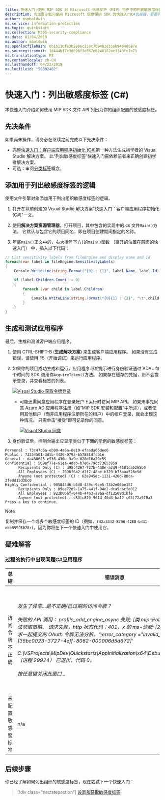 ```yaml
---
title: 快速入门-使用 MIP SDK 对 Microsoft 信息保护 (MIP) 租户中的列表敏感度标签C#包装器
description: 向您展示如何使用 Microsoft 信息保护 SDK 的快速入门C#包装器，若要列出你的租户中的敏感度标签。
author: msmbaldwin
ms.service: information-protection
ms.topic: quickstart
ms.collection: M365-security-compliance
ms.date: 01/04/2019
ms.author: mbaldwin
ms.openlocfilehash: 0b1b110fe3b2e96c258c7b94a3d356b9404d6e7e
ms.sourcegitcommit: 1d444b17e3d096f3e867e0240182ae3143fc1b71
ms.translationtype: MT
ms.contentlocale: zh-CN
ms.lasthandoff: 04/22/2019
ms.locfileid: "59892402"
---
```

# <a name="quickstart-list-sensitivity-labels-c"></a>快速入门：列出敏感度标签 (C#)

本快速入门介绍如何使用 MIP SDK 文件 API 列出为你的组织配置的敏感度标签。

## <a name="prerequisites"></a>先决条件

如果尚未操作，请务必在继续之前完成以下先决条件：

- 完整[快速入门：客户端应用程序初始化 (C#)](quick-app-initialization-csharp.md)第一种方法生成初学者的 Visual Studio 解决方案。 此“列出敏感度标签”快速入门需依赖前者来正确创建初学者解决方案。
- 可选：审阅[分类标签](concept-classification-labels.md)概念。

## <a name="add-logic-to-list-the-sensitivity-labels"></a>添加用于列出敏感度标签的逻辑

使用文件引擎对象添加用于列出组织敏感度标签的逻辑。 

1. 打开在以前创建的 Visual Studio 解决方案"快速入门：客户端应用程序初始化 (C#)"一文。

2. 使用**解决方案资源管理器**，打开项目，其中包含的实现中的.cs 文件`Main()`方法。 它默认与包含它的项目同名，即在项目创建期间指定的名称。 

3. 年底`Main()`正文中的，右大括号下方`}`的`Main()`函数 （离开的位置在前面的快速入门） 中，插入以下代码：

  ```csharp
  // List sensitivity labels from fileEngine and display name and id  
  foreach(var label in fileEngine.SensitivityLabels)
  {
      Console.WriteLine(string.Format("{0} : {1}", label.Name, label.Id));

      if (label.Children.Count != 0)
      {
          foreach (var child in label.Children)
          {
              Console.WriteLine(string.Format("{0}{1} : {2}", "\t",child.Name, child.Id));
          }
      }
  }
  ``` 

## <a name="build-and-test-the-application"></a>生成和测试应用程序

最后，生成和测试客户端应用程序。 

1. 使用 CTRL-SHIFT-B (**生成解决方案**) 来生成客户端应用程序。 如果没有生成错误，请使用 F5（开始调试）来运行应用程序。

2. 如果你的项目成功生成和运行，应用程序*可能*提示进行身份验证通过 ADAL 每个时间的 SDK 调用你`AcquireToken()`方法。 如果存在缓存的凭据，则不会提示登录，并查看标签的列表。 

     [![Visual Studio 获取令牌登录](media/quick-file-list-labels-cpp/acquire-token-sign-in.png)](media/quick-file-list-labels-cpp/acquire-token-sign-in.png#lightbox)

   - 可能还需同意应用程序在登录帐户下运行时访问 MIP API。 如果未事先同意 Azure AD 应用程序注册（如“MIP SDK 安装和配置”中所述），或者使用其他租户（而非应用程序注册所在的租户）中的帐户登录，就会出现这种情况。 只需单击“接受”即可记录你的同意。

     [![Visual Studio 同意](media/quick-file-list-labels-cpp/acquire-token-sign-in-consent.png)](media/quick-file-list-labels-cpp/acquire-token-sign-in-consent.png#lightbox)

3. 身份验证后，控制台输出应显示类似于下面的示例的敏感度标签：

  ```console
  Personal : 73c47c6a-eb00-4a6a-8e19-efaada66dee6
  Public : 73254501-3d5b-4426-979a-657881dfcb1e
  General : da480625-e536-430a-9a9e-028d16a29c59
  Confidential : 569af77e-61ea-4deb-b7e6-79dc73653959
        Recipients Only (C) : d98c4267-727b-430e-a2d9-4181ca5265b0
        All Employees (C) : 2096f6a2-d2f7-48be-b329-b73aaa526e5d
        Anyone (not protected) (C) : 63a945ec-1131-420d-80da-2fedd15d3bc0
  Highly Confidential : 905845d6-b548-439c-9ce5-73b2e06be157
        Recipients Only : 05ee72d9-1a75-441f-94e2-dca5cacfe012
        All Employees : 922b06ef-044b-44a3-a8aa-df12509d1bfe
        Anyone (not protected) : c83fc820-961d-40d4-ba12-c63f72a970a3
  Press a key to continue.
  ```

   > [!NOTE]
   > 复制并保存一个或多个敏感度标签的 ID（例如，`f42a3342-8706-4288-bd31-ebb85995028z`），因为你将在下一个快速入门中使用它。

## <a name="troubleshooting"></a>疑难解答

### <a name="problems-during-execution-of-c-application"></a>过程的执行中出现问题C#应用程序

| 总结 | 错误消息 | 解决方案 |
|---------|---------------|----------|
| 访问令牌不正确 | *发生了异常...是不正确/已过期的访问令牌？<br><br>失败的 API 调用： profile_add_engine_async 失败: [类 mip::PolicySyncException] 无法获取策略、 请求失败，http 状态代码：401，x 的 ms-诊断: [2000001; 原因 ="与请求一起提交的 OAuth 令牌无法分析。";error_category ="invalid_token"]，相关 Id: [35bc0023-3727-4eff-8062-000006d5d672]'<br><br>C:\VSProjects\MipDev\Quickstarts\AppInitialization\x64\Debug\AppInitialization.exe （进程 29924） 已退出，代码 0。<br><br>按任意键关闭此窗口...* | 如果项目成功生成，但出现类似于左侧的输出，则表示 `AcquireOAuth2Token()` 方法中可能包含无效或过期的令牌。 返回到[生成和测试应用程序](#build-and-test-the-application)，并重新生成访问令牌，更新`AcquireOAuth2Token()`试，并重新生成/重新测试。 还可以使用 [jwt.ms](https://jwt.ms/) 单页 Web 应用程序检查并验证令牌及其声明。 |
| 未配置敏感度标签 | n/a | 如果项目成功生成，但在控制台窗口中没有输出，请确保正确配置了组织的敏感度标签。 请参阅 [MIP SDK 安装和配置](setup-configure-mip.md)，在“定义标签分类和保护设置”下获取详细信息。  |

## <a name="next-steps"></a>后续步骤

你已经了解如何列出组织的敏感度标签，现在尝试下一个快速入门：

> [!div class="nextstepaction"]
> [设置和获取敏感度标签](quick-file-set-get-label-csharp.md)
